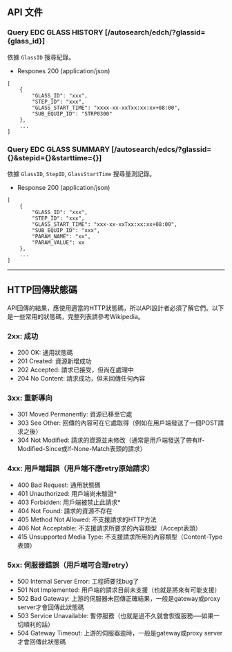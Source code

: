 ## API 文件

### Query EDC GLASS HISTORY [/autosearch/edch/?glassid={glass_id}]

依據 `GlassID` 搜尋紀錄。

+ Respones 200 (application/json)

```
[
    {
        "GLASS_ID": "xxx",
        "STEP_ID": "xxx",
        "GLASS_START_TIME": "xxxx-xx-xxTxx:xx:xx+08:00",
        "SUB_EQUIP_ID": "STRP0300"
    },
    ...
]
```

### Query EDC GLASS SUMMARY [/autosearch/edcs/?glassid={}&stepid={}&starttime={}]

依據 `GlassID`, `StepID`, `GlassStartTime` 搜尋量測記錄。

+ Response 200 (application/json)
    
```
[
    {
        "GLASS_ID": "xxx",
        "STEP_ID": "xxx",
        "GLASS_START_TIME": "xxx-xx-xxTxx:xx:xx+08:00",
        "SUB_EQUIP_ID": "xxx",
        "PARAM_NAME": "xx",
        "PARAM_VALUE": xx
    },
    ...
]
```


***

## HTTP回傳狀態碼

API回傳的結果，應使用適當的HTTP狀態碼，所以API設計者必須了解它們。以下是一些常用的狀態碼，完整列表請參考Wikipedia。


### 2xx: 成功
+ 200 OK: 通用狀態碼
+ 201 Created: 資源新增成功
+ 202 Accepted: 請求已接受，但尚在處理中
+ 204 No Content: 請求成功，但未回傳任何內容


### 3xx: 重新導向
+ 301 Moved Permanently: 資源已移至它處
+ 303 See Other: 回傳的內容可在它處取得（例如在用戶端發送了一個POST請求之後）
+ 304 Not Modified: 請求的資源並未修改（通常是用戶端發送了帶有If-Modified-Since或If-None-Match表頭的請求）


### 4xx: 用戶端錯誤（用戶端不應retry原始請求）
+ 400 Bad Request: 通用狀態碼
+ 401 Unauthorized: 用戶端尚未驗證*
+ 403 Forbidden: 用戶端被禁止此請求*
+ 404 Not Found: 請求的資源不存在
+ 405 Method Not Allowed: 不支援請求的HTTP方法
+ 406 Not Acceptable: 不支援請求所要求的內容類型（Accept表頭）
+ 415 Unsupported Media Type: 不支援請求所用的內容類型（Content-Type表頭）


### 5xx: 伺服器錯誤（用戶端可合理retry）
+ 500 Internal Server Error: 工程師要找bug了
+ 501 Not Implemented: 用戶端的請求目前未支援（也就是將來有可能支援）
+ 502 Bad Gateway: 上游的伺服器未回傳正確結果，一般是gateway或proxy server才會回傳此狀態碼
+ 503 Service Unavailable: 暫停服務（也就是過不久就會恢復服務──如果一切順利的話）
+ 504 Gateway Timeout: 上游的伺服器逾時，一般是gateway或proxy server才會回傳此狀態碼